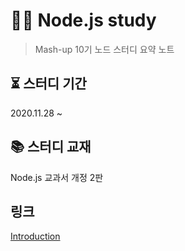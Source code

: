 # 👩‍💻 Node.js study
> Mash-up 10기 노드 스터디 요약 노트
## ⏳ 스터디 기간
2020.11.28 ~

## 📚 스터디 교재
Node.js 교과서 개정 2판

## 링크
[Introduction](https://swimjiy.github.io/node_study/)
